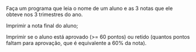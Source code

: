 Faça um programa que leia o nome de um aluno e as 3 notas que ele obteve nos 3 trimestres do ano.

Imprimir a nota final do aluno;

Imprimir se o aluno está aprovado (>= 60 pontos) ou retido (quantos pontos faltam para aprovação, que é equivalente a 60% da nota).